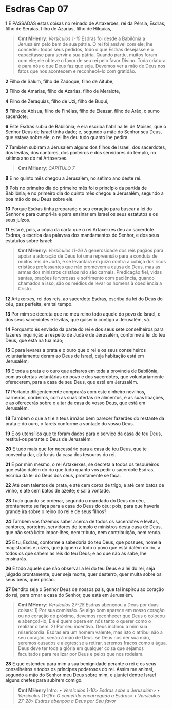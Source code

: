 # Esdras Cap 07

**1** 	E PASSADAS estas coisas no reinado de Artaxerxes, rei da Pérsia, Esdras, filho de Seraías, filho de Azarias, filho de Hilquias,

> **Cmt MHenry**: *Versículos 1-10* Esdras foi desde a Babilônia a Jerusalém pelo bem de sua pátria. O rei foi amável com ele; lhe concedeu todos seus pedidos, todo o que Esdras desejasse e o capacitasse para servir a sua pátria. Quando partiu, muitos foram com ele; ele obteve o favor de seu rei pelo favor Divino. Toda criatura é para nós o que Deus faz que seja. Devemos ver a mão de Deus nos fatos que nos acontecem e reconhecê-lo com gratidão.

**2** 	Filho de Salum, filho de Zadoque, filho de Aitube,

**3** 	Filho de Amarias, filho de Azarias, filho de Meraiote,

**4** 	Filho de Zeraquias, filho de Uzi, filho de Buqui,

**5** 	Filho de Abisua, filho de Finéias, filho de Eleazar, filho de Arão, o sumo sacerdote;

**6** 	Este Esdras subiu de Babilônia; e era escriba hábil na lei de Moisés, que o Senhor Deus de Israel tinha dado; e, segundo a mão do Senhor seu Deus, que estava sobre ele, o rei lhe deu tudo quanto lhe pedira.

**7** 	Também subiram a Jerusalém alguns dos filhos de Israel, dos sacerdotes, dos levitas, dos cantores, dos porteiros e dos servidores do templo, no sétimo ano do rei Artaxerxes.

> **Cmt MHenry**: *CAPÍTULO 7*

**8** 	E no quinto mês chegou a Jerusalém, no sétimo ano deste rei.

**9** 	Pois no primeiro dia do primeiro mês foi o princípio da partida de Babilônia; e no primeiro dia do quinto mês chegou a Jerusalém, segundo a boa mão do seu Deus sobre ele.

**10** 	Porque Esdras tinha preparado o seu coração para buscar a lei do Senhor e para cumpri-la e para ensinar em Israel os seus estatutos e os seus juízos.

**11** 	Esta é, pois, a cópia da carta que o rei Artaxerxes deu ao sacerdote Esdras, o escriba das palavras dos mandamentos do Senhor, e dos seus estatutos sobre Israel:

> **Cmt MHenry**: *Versículos 11-26* A generosidade dos reis pagãos para apoiar a adoração de Deus foi uma repreensão para a conduta de muitos reis de Judá, e se levantará em juízo contra a cobiça dos ricos cristãos professantes que não promovem a causa de Deus. mas as armas dos ministros cristãos não são carnais. Predicação fiel, vidas santas, orações fervorosas e sofrimento com paciência, quando chamados a isso, são os médios de levar os homens à obediência a Cristo.

**12** 	Artaxerxes, rei dos reis, ao sacerdote Esdras, escriba da lei do Deus do céu, paz perfeita, em tal tempo.

**13** 	Por mim se decreta que no meu reino todo aquele do povo de Israel, e dos seus sacerdotes e levitas, que quiser ir contigo a Jerusalém, vá.

**14** 	Porquanto és enviado da parte do rei e dos seus sete conselheiros para fazeres inquirição a respeito de Judá e de Jerusalém, conforme à lei do teu Deus, que está na tua mão;

**15** 	E para levares a prata e o ouro que o rei e os seus conselheiros voluntariamente deram ao Deus de Israel, cuja habitação está em Jerusalém;

**16** 	E toda a prata e o ouro que achares em toda a província de Babilônia, com as ofertas voluntárias do povo e dos sacerdotes, que voluntariamente oferecerem, para a casa de seu Deus, que está em Jerusalém.

**17** 	Portanto diligentemente comprarás com este dinheiro novilhos, carneiros, cordeiros, com as suas ofertas de alimentos, e as suas libações, e as oferecerás sobre o altar da casa de vosso Deus, que está em Jerusalém.

**18** 	Também o que a ti e a teus irmãos bem parecer fazerdes do restante da prata e do ouro, o fareis conforme a vontade do vosso Deus.

**19** 	E os utensílios que te foram dados para o serviço da casa de teu Deus, restitui-os perante o Deus de Jerusalém.

**20** 	E tudo mais que for necessário para a casa de teu Deus, que te convenha dar, dá-lo-ás da casa dos tesouros do rei.

**21** 	E por mim mesmo, o rei Artaxerxes, se decreta a todos os tesoureiros que estão dalém do rio que tudo quanto vos pedir o sacerdote Esdras, escriba da lei do Deus dos céus, prontamente se faça.

**22** 	Até cem talentos de prata, e até cem coros de trigo, e até cem batos de vinho, e até cem batos de azeite; e sal à vontade.

**23** 	Tudo quanto se ordenar, segundo o mandado do Deus do céu, prontamente se faça para a casa do Deus do céu; pois, para que haveria grande ira sobre o reino do rei e de seus filhos?

**24** 	Também vos fazemos saber acerca de todos os sacerdotes e levitas, cantores, porteiros, servidores do templo e ministros desta casa de Deus, que não será lícito impor-lhes, nem tributo, nem contribuição, nem renda.

**25** 	E tu, Esdras, conforme a sabedoria do teu Deus, que possues, nomeia magistrados e juízes, que julguem a todo o povo que está dalém do rio, a todos os que sabem as leis do teu Deus; e ao que não as sabe, lhe ensinarás.

**26** 	E todo aquele que não observar a lei do teu Deus e a lei do rei, seja julgado prontamente; quer seja morte, quer desterro, quer multa sobre os seus bens, quer prisão.

**27** 	Bendito seja o Senhor Deus de nossos pais, que tal inspirou ao coração do rei, para ornar a casa do Senhor, que está em Jerusalém.

> **Cmt MHenry**: *Versículos 27-28* Esdras abençoou a Deus por duas coisas: 1) Por sua comissão. Se algo bom aparece em nosso coração ou no coração do próximo, devemos reconhecer que Deus o colocou e abençoá-lo; Ele é quem opera em nós tanto o querer como o realizar o bem. 2) Por seu incentivo. Deus inclinou a mim sua misericórdia. Esdras era um homem valente, mas isto o atribui não a seu coração, senão à mão de Deus. se Deus nos der sua mão, seremos ousados e alegres; se a retirar, seremos fracos como a água. Deus deve ter toda a glória em qualquer coisa que sejamos facultados para realizar por Deus e pelos que nos rodeiam.

**28** 	E que estendeu para mim a sua benignidade perante o rei e os seus conselheiros e todos os príncipes poderosos do rei. Assim me animei, segundo a mão do Senhor meu Deus sobre mim, e ajuntei dentre Israel alguns chefes para subirem comigo.


> **Cmt MHenry** Intro: *• Versículos 1-10*> *Esdras sobe a Jerusalém*> *• Versículos 11-26*> *O cometido encarregado a Esdras*> *• Versículos 27-28*> *Esdras abençoa a Deus por Seu favor*
